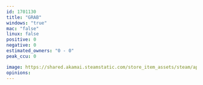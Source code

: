 ```yaml
---
id: 1701130
title: "GRAB"
windows: "true"
mac: "false"
linux: false
positive: 0
negative: 0
estimated_owners: "0 - 0"
peak_ccu: 0

image: https://shared.akamai.steamstatic.com/store_item_assets/steam/apps/1701130/header.jpg?t=1723136847
opinions:
---
```

